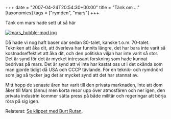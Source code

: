 +++
date = "2007-04-24T20:54:30+00:00"
title = "Tänk om …"
[taxonomies]
tags = ["rymden", "mars"]
+++

Tänk om mars hade sett ut så här

<div class="middle">
  <a href="http://en.wikipedia.org/wiki/Image:Mars_Hubble.jpg"><img id="image401" src="/images/2007/04/mars_hubble-mod.jpg" alt="mars_hubble-mod.jpg" /></a>
</div>

Då hade vi nog haft baser där sedan 80-talet, kanske t.o.m. 70-talet. Tekniken att åka dit, att överleva har funnits längre, det har bara inte varit så kostnadseffektivt att åka dit, och den politiska viljan har inte varit så stor. Det är synd för det är mycket intressant forskning som hade kunnat bedrivas på mars. Det är synd att vi inte har kastat oss ut i det okända som man gjorde tidigt då USA och CCCP tävlande. För en teknik- och rymdnörd som jag så tycker jag det är mycket synd att det har stannat av.

Mitt hopp de senaste åren har varit till den privata marknaden, inte att dom åker till Mars (ännu) men korta resor upp över atmosfären och ner igen, den privata industrin kommer sätta press på både militär och regeringar att börja röra på sig igen.

Relaterat: [Se klippet med Burt Rutan][1].



<small></small>

 [1]: http://junkpile.se/~s/wp/2007/04/mer-klipp-fran-tedtalks/
